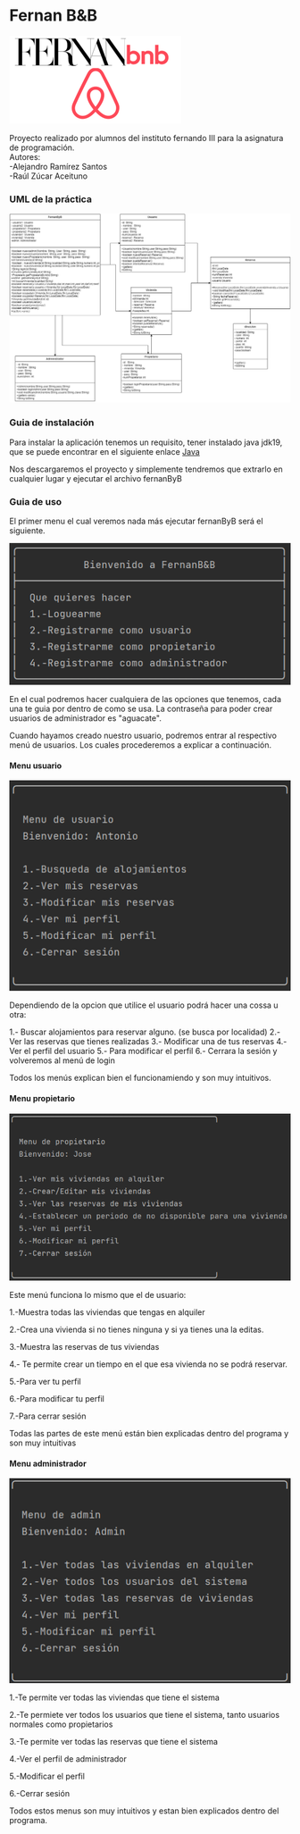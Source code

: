 # Fernan B&B

![Imagen FernanB&B](/img/fernanbyb.png)

Proyecto realizado por alumnos del instituto fernando III para la asignatura de programación.  
Autores:  
-Alejandro Ramírez Santos  
-Raúl Zúcar Aceituno  

### UML de la práctica
![Imagen uml](/img/PracticaObligatoria3-UML.png)

### Guia de instalación

Para instalar la aplicación tenemos un requisito, tener instalado java jdk19, que se puede 
encontrar en el siguiente enlace [Java](https://www.oracle.com/java/technologies/javase/jdk19-archive-downloads.html)

Nos descargaremos el proyecto y simplemente tendremos que extrarlo en cualquier lugar y ejecutar
el archivo fernanByB

### Guia de uso

El primer menu el cual veremos nada más ejecutar fernanByB será el siguiente.

![imagen](/img/menulogin.png)

En el cual podremos hacer cualquiera de las opciones que tenemos, cada una te guia por dentro de como se usa.
La contraseña para poder crear usuarios de administrador es "aguacate".

Cuando hayamos creado nuestro usuario, podremos entrar al respectivo menú de usuarios.
Los cuales procederemos a explicar a continuación.

#### Menu usuario
![imagen](/img/menusuario.png)

Dependiendo de la opcion que utilice el usuario podrá hacer una cossa u otra:

1.- Buscar alojamientos para reservar alguno. (se busca por localidad)
2.- Ver las reservas que tienes realizadas
3.- Modificar una de tus reservas
4.- Ver el perfil del usuario
5.- Para modificar el perfil
6.- Cerrara la sesión y volveremos al menú de login

Todos los menús explican bien el funcionamiendo y son muy intuitivos.


#### Menu propietario
![imagen](/img/menuPropietario.png)

Este menú funciona lo mismo que el de usuario:

1.-Muestra todas las viviendas que tengas en alquiler

2.-Crea una vivienda si no tienes ninguna y si ya tienes una la editas.

3.-Muestra las reservas de tus viviendas

4.- Te permite crear un tiempo en el que esa vivienda no se podrá reservar.

5.-Para ver tu perfil

6.-Para modificar tu perfil

7.-Para cerrar sesión

Todas las partes de este menú están bien explicadas dentro del programa y son muy intuitivas

#### Menu administrador
![imagen](/img/menuadmin.png)

1.-Te permite ver todas las viviendas que tiene el sistema

2.-Te permiete ver todos los usuarios que tiene el sistema, tanto usuarios normales como propietarios

3.-Te permite ver todas las reservas que tiene el sistema

4.-Ver el perfil de administrador

5.-Modificar el perfil

6.-Cerrar sesión

Todos estos menus son muy intuitivos y estan bien explicados dentro del programa.




